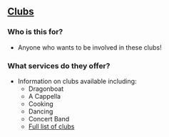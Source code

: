 
## [Clubs](https://uwaterloo.ca/future-students/student-life/clubs )
### **Who is this for?**
- Anyone who wants to be involved in these clubs! 
### **What services do they offer?**
- Information on clubs available including: 
    - Dragonboat 
    - A Cappella 
    - Cooking
    - Dancing 
    - Concert Band
    - [Full list of clubs](https://clubs.wusa.ca/club_listing)

